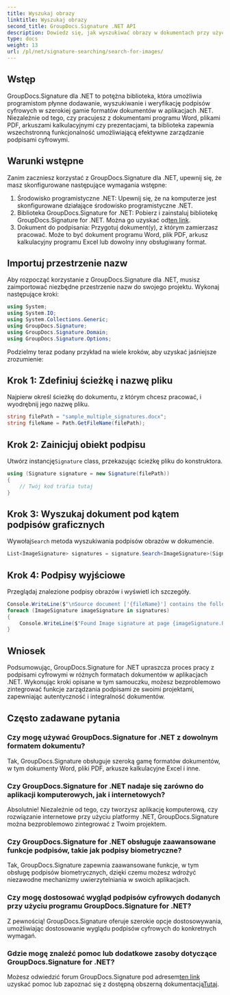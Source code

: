 ```yaml
---
title: Wyszukaj obrazy
linktitle: Wyszukaj obrazy
second_title: GroupDocs.Signature .NET API
description: Dowiedz się, jak wyszukiwać obrazy w dokumentach przy użyciu GroupDocs.Signature dla .NET. Bez wysiłku zwiększ bezpieczeństwo i integralność dokumentów.
type: docs
weight: 13
url: /pl/net/signature-searching/search-for-images/
---
```

## Wstęp
GroupDocs.Signature dla .NET to potężna biblioteka, która umożliwia programistom płynne dodawanie, wyszukiwanie i weryfikację podpisów cyfrowych w szerokiej gamie formatów dokumentów w aplikacjach .NET. Niezależnie od tego, czy pracujesz z dokumentami programu Word, plikami PDF, arkuszami kalkulacyjnymi czy prezentacjami, ta biblioteka zapewnia wszechstronną funkcjonalność umożliwiającą efektywne zarządzanie podpisami cyfrowymi.
## Warunki wstępne
Zanim zaczniesz korzystać z GroupDocs.Signature dla .NET, upewnij się, że masz skonfigurowane następujące wymagania wstępne:
1. Środowisko programistyczne .NET: Upewnij się, że na komputerze jest skonfigurowane działające środowisko programistyczne .NET.
2. Biblioteka GroupDocs.Signature for .NET: Pobierz i zainstaluj bibliotekę GroupDocs.Signature for .NET. Można go uzyskać od[ten link](https://releases.groupdocs.com/signature/net/).
3. Dokument do podpisania: Przygotuj dokument(y), z którym zamierzasz pracować. Może to być dokument programu Word, plik PDF, arkusz kalkulacyjny programu Excel lub dowolny inny obsługiwany format.

## Importuj przestrzenie nazw
Aby rozpocząć korzystanie z GroupDocs.Signature dla .NET, musisz zaimportować niezbędne przestrzenie nazw do swojego projektu. Wykonaj następujące kroki:

```csharp
using System;
using System.IO;
using System.Collections.Generic;
using GroupDocs.Signature;
using GroupDocs.Signature.Domain;
using GroupDocs.Signature.Options;
```

Podzielmy teraz podany przykład na wiele kroków, aby uzyskać jaśniejsze zrozumienie:
## Krok 1: Zdefiniuj ścieżkę i nazwę pliku
Najpierw określ ścieżkę do dokumentu, z którym chcesz pracować, i wyodrębnij jego nazwę pliku.
```csharp
string filePath = "sample_multiple_signatures.docx";
string fileName = Path.GetFileName(filePath);
```
## Krok 2: Zainicjuj obiekt podpisu
 Utwórz instancję`Signature` class, przekazując ścieżkę pliku do konstruktora.
```csharp
using (Signature signature = new Signature(filePath))
{
    // Twój kod trafia tutaj
}
```
## Krok 3: Wyszukaj dokument pod kątem podpisów graficznych
 Wywołaj`Search` metoda wyszukiwania podpisów obrazów w dokumencie.
```csharp
List<ImageSignature> signatures = signature.Search<ImageSignature>(SignatureType.Image);
```
## Krok 4: Podpisy wyjściowe
Przeglądaj znalezione podpisy obrazów i wyświetl ich szczegóły.
```csharp
Console.WriteLine($"\nSource document ['{fileName}'] contains the following image signature(s).");
foreach (ImageSignature imageSignature in signatures)
{
    Console.WriteLine($"Found Image signature at page {imageSignature.PageNumber} and size {imageSignature.Size}.");
}
```

## Wniosek
Podsumowując, GroupDocs.Signature for .NET upraszcza proces pracy z podpisami cyfrowymi w różnych formatach dokumentów w aplikacjach .NET. Wykonując kroki opisane w tym samouczku, możesz bezproblemowo zintegrować funkcje zarządzania podpisami ze swoimi projektami, zapewniając autentyczność i integralność dokumentów.
## Często zadawane pytania
### Czy mogę używać GroupDocs.Signature for .NET z dowolnym formatem dokumentu?
Tak, GroupDocs.Signature obsługuje szeroką gamę formatów dokumentów, w tym dokumenty Word, pliki PDF, arkusze kalkulacyjne Excel i inne.
### Czy GroupDocs.Signature for .NET nadaje się zarówno do aplikacji komputerowych, jak i internetowych?
Absolutnie! Niezależnie od tego, czy tworzysz aplikację komputerową, czy rozwiązanie internetowe przy użyciu platformy .NET, GroupDocs.Signature można bezproblemowo zintegrować z Twoim projektem.
### Czy GroupDocs.Signature for .NET obsługuje zaawansowane funkcje podpisów, takie jak podpisy biometryczne?
Tak, GroupDocs.Signature zapewnia zaawansowane funkcje, w tym obsługę podpisów biometrycznych, dzięki czemu możesz wdrożyć niezawodne mechanizmy uwierzytelniania w swoich aplikacjach.
### Czy mogę dostosować wygląd podpisów cyfrowych dodanych przy użyciu programu GroupDocs.Signature for .NET?
Z pewnością! GroupDocs.Signature oferuje szerokie opcje dostosowywania, umożliwiając dostosowanie wyglądu podpisów cyfrowych do konkretnych wymagań.
### Gdzie mogę znaleźć pomoc lub dodatkowe zasoby dotyczące GroupDocs.Signature for .NET?
 Możesz odwiedzić forum GroupDocs.Signature pod adresem[ten link](https://forum.groupdocs.com/c/signature/13) uzyskać pomoc lub zapoznać się z dostępną obszerną dokumentacją[Tutaj](https://reference.groupdocs.com/signature/net/).